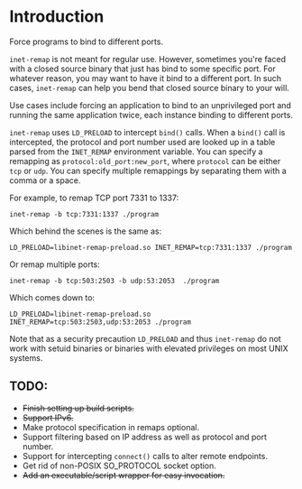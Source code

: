 # Introduction
Force programs to bind to different ports.

`inet-remap` is not meant for regular use.
However, sometimes you're faced with a closed source binary
that just has bind to some specific port.
For whatever reason, you may want to have it bind to a different port.
In such cases, `inet-remap` can help you bend that closed source binary to your will.

Use cases include forcing an application to bind to an unprivileged port
and running the same application twice, each instance binding to different ports.

`inet-remap` uses `LD_PRELOAD` to intercept `bind()` calls.
When a `bind()` call is intercepted, the protocol and port number used
are looked up in a table parsed from the `INET_REMAP` environment variable.
You can specify a remapping as `protocol:old_port:new_port`,
where `protocol` can be either `tcp` or `udp`.
You can specify multiple remappings by separating them with a comma or a space.

For example, to remap TCP port 7331 to 1337:
```
inet-remap -b tcp:7331:1337 ./program
```

Which behind the scenes is the same as:
```
LD_PRELOAD=libinet-remap-preload.so INET_REMAP=tcp:7331:1337 ./program
```

Or remap multiple ports:
```
inet-remap -b tcp:503:2503 -b udp:53:2053  ./program
```

Which comes down to:
```
LD_PRELOAD=libinet-remap-preload.so INET_REMAP=tcp:503:2503,udp:53:2053 ./program
```

Note that as a security precaution `LD_PRELOAD` and thus `inet-remap` do not work with setuid binaries
or binaries with elevated privileges on most UNIX systems.

## TODO:
* ~~Finish setting up build scripts.~~
* ~~Support IPv6.~~
* Make protocol specification in remaps optional.
* Support filtering based on IP address as well as protocol and port number.
* Support for intercepting `connect()` calls to alter remote endpoints.
* Get rid of non-POSIX SO_PROTOCOL socket option.
* ~~Add an executable/script wrapper for easy invocation.~~
